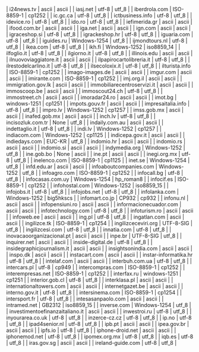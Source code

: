 | i24news.tv | ascii | ascii |
| iasj.net | utf-8 | utf_8 |
| iberdrola.com | ISO-8859-1 | cp1252 |
| ic.gc.ca | utf-8 | utf_8 |
| ictbusiness.info | utf-8 | utf_8 |
| idevice.ro | utf-8 | utf_8 |
| ido.ro | utf-8 | utf_8 |
| iefimerida.gr | ascii | ascii |
| ifood.com.br | ascii | ascii |
| iga.net | ascii | ascii |
| ign.com | ascii | ascii |
| igraceshop.si | utf-8 | utf_8 |
| igrackeshop.hr | utf-8 | utf_8 |
| iguaria.com | utf-8 | utf_8 |
| iguides.ru | Windows-1254 | utf_8 |
| ijmondtours.nl | utf-8 | utf_8 |
| ikea.com | utf-8 | utf_8 |
| ikh.fi | Windows-1252 | iso8859_14 |
| ilfoglio.it | utf-8 | utf_8 |
| ilgiorno.it | utf-8 | utf_8 |
| illinois.edu | ascii | ascii |
| ilnuovoviaggiatore.it | ascii | ascii |
| ilpapirocartolibreria.it | utf-8 | utf_8 |
| ilrestodelcarlino.it | utf-8 | utf_8 |
| ilsecoloxix.it | utf-8 | utf_8 |
| ilturista.info | ISO-8859-1 | cp1252 |
| imago-images.de | ascii | ascii |
| imgur.com | ascii | ascii |
| imirante.com | ISO-8859-1 | cp1252 |
| imj.org.il | ascii | ascii |
| immigration.gov.lk | ascii | ascii |
| immobiliarecentroservizi.it | ascii | ascii |
| immoscoop.be | ascii | ascii |
| immoscout24.ch | utf-8 | utf_8 |
| immostreet.ch | ascii | ascii |
| imoradar24.ro | ascii | ascii |
| imot.bg | windows-1251 | cp1251 |
| impots.gouv.fr | ascii | ascii |
| impresaitalia.info | utf-8 | utf_8 |
| impro.lv | Windows-1252 | cp1257 |
| imss.gob.mx | ascii | ascii |
| inafed.gob.mx | ascii | ascii |
| inch.lv | utf-8 | utf_8 |
| incisozluk.com.tr | None | utf_8 |
| indaily.com.au | ascii | ascii |
| indettaglio.it | utf-8 | utf_8 |
| indi.lv | Windows-1252 | cp1257 |
| indiacom.com | Windows-1252 | cp1125 |
| indicepa.gov.it | ascii | ascii |
| indiedays.com | EUC-KR | utf_8 |
| indomio.hr | ascii | ascii |
| indomio.rs | ascii | ascii |
| indomio.si | ascii | ascii |
| indymedia.org | Windows-1252 | utf_8 |
| ine.gob.bo | None | ascii |
| ine.pt | ascii | ascii |
| inegi.org.mx | utf-8 | utf_8 |
| inelenco.com | ISO-8859-1 | cp1125 |
| inet.se | Windows-1254 | utf_8 |
| infd.edu.ar | ascii | ascii |
| infoaboutcompanies.com | Windows-1252 | utf_8 |
| infoagro.com | ISO-8859-1 | cp1252 |
| infocall.bg | utf-8 | utf_8 |
| infocasas.com.uy | Windows-1254 | hp_roman8 |
| infocif.es | ISO-8859-1 | cp1252 |
| infohostal.com | Windows-1252 | iso8859_15 |
| infojobs.it | utf-8 | utf_8 |
| infojobs.net | utf-8 | utf_8 |
| infolanka.com | Windows-1252 | big5hkscs |
| infomart.co.jp | CP932 | cp932 |
| infonu.nl | ascii | ascii |
| infopensiuni.ro | ascii | ascii |
| informacionecuador.com | ascii | ascii |
| infotechnology.com | utf-8 | utf_8 |
| infoturism.ro | ascii | ascii |
| infoweb.ee | ascii | ascii |
| ing.pl | utf-8 | utf_8 |
| ingatlan.com | ascii | ascii |
| ingilizce.tk | ISO-8859-1 | cp1254 |
| ingilizceceviri.org | UTF-8-SIG | utf_8 |
| ingilizcesi.com | utf-8 | utf_8 |
| innatia.com | utf-8 | utf_8 |
| inovacaoorganizacional.pt | ascii | ascii |
| inpe.br | UTF-8-SIG | utf_8 |
| inquirer.net | ascii | ascii |
| inside-digital.de | utf-8 | utf_8 |
| insidegraphicjournalism.it | ascii | ascii |
| insightsonindia.com | ascii | ascii |
| inspo.dk | ascii | ascii |
| instacart.com | ascii | ascii |
| instar-informatika.hr | utf-8 | utf_8 |
| intelaf.com | ascii | ascii |
| interbuh.com.ua | utf-8 | utf_8 |
| intercars.pl | utf-8 | cp949 |
| intercompras.com | ISO-8859-1 | cp1252 |
| interempresas.net | ISO-8859-1 | cp1252 |
| interfax.ru | windows-1251 | cp1251 |
| interior.gob.cl | utf-8 | utf_8 |
| interklasa.pl | ascii | ascii |
| internationaltowers.com | ascii | ascii |
| internetgazet.be | ascii | ascii |
| interno.gov.it | utf-8 | utf_8 |
| intersinema.com | ISO-8859-1 | cp1254 |
| intersport.fr | utf-8 | utf_8 |
| intesasanpaolo.com | ascii | ascii |
| intramed.net | GB2312 | iso8859_15 |
| inverse.com | Windows-1254 | utf_8 |
| investimentoefinanzaitaliano.it | ascii | ascii |
| inwestroi.ru | utf-8 | utf_8 |
| inyourarea.co.uk | utf-8 | utf_8 |
| inzerce-cz.cz | utf-8 | utf_8 |
| ip.no | utf-8 | utf_8 |
| ipad4senior.nl | utf-8 | utf_8 |
| ipb.pt | ascii | ascii |
| ipea.gov.br | ascii | ascii |
| ipfs.io | utf-8 | utf_8 |
| iphone-droid.net | ascii | ascii |
| iphonemod.net | utf-8 | utf_8 |
| ipomex.org.mx | utf-8 | utf_8 |
| iqb.es | utf-8 | utf_8 |
| iras.gov.sg | ascii | ascii |
| ireland-guide.com | utf-8 | utf_8 |

